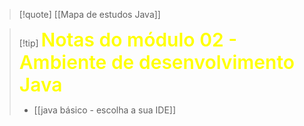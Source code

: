 
>[!quote] [[Mapa de estudos Java]]

> [!tip] <span style="color: yellow; font-size: 30px; font-weight: 600" >Notas do módulo 02 - Ambiente de desenvolvimento Java</span>
>  - [[java básico - escolha a sua IDE]]

